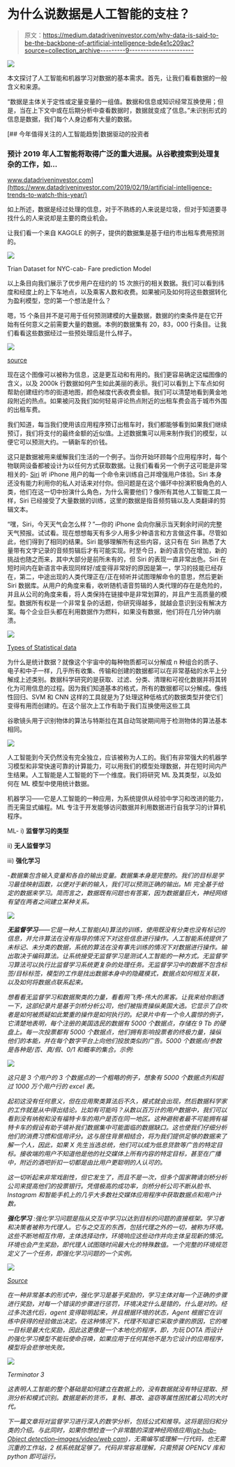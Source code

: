 # 为什么说数据是人工智能的支柱？

> 原文：<https://medium.datadriveninvestor.com/why-data-is-said-to-be-the-backbone-of-artificial-intelligence-bde4e1c209ac?source=collection_archive---------9----------------------->

![](img/08618b9525701ac18bd92469bcbc41ba.png)

本文探讨了人工智能和机器学习对数据的基本需求。首先，让我们看看数据的一般含义和来源。

“数据是主体关于定性或定量变量的一组值。数据和信息或知识经常互换使用；但是，当在上下文中或在后期分析中查看数据时，数据就变成了信息。”未识别形式的信息是数据，我们每个人身边都有大量的数据。

[](https://www.datadriveninvestor.com/2019/02/19/artificial-intelligence-trends-to-watch-this-year/) [## 今年值得关注的人工智能趋势|数据驱动的投资者

### 预计 2019 年人工智能将取得广泛的重大进展。从谷歌搜索到处理复杂的工作，如…

www.datadriveninvestor.com](https://www.datadriveninvestor.com/2019/02/19/artificial-intelligence-trends-to-watch-this-year/) 

如上所述，数据是经过处理的信息，对于不熟练的人来说是垃圾，但对于知道要寻找什么的人来说却是主要的商业机会。

让我们看一个来自 KAGGLE 的例子，提供的数据集是基于纽约市出租车费用预测的。

![](img/f16bc0838193437a7b98e84bfd600052.png)

Trian Dataset for NYC-cab- Fare prediction Model

以上条目向我们展示了优步用户在纽约的 15 次旅行的相关数据。我们可以看到纬度和经度上的上下车地点，以及乘客人数和收费。如果被问及如何将这些数据转化为盈利模型，您的第一个想法是什么？

嗯，15 个条目并不是可用于任何预测建模的大量数据，数据的约束条件是在它开始有任何意义之前需要大量的数据。本例的数据集有 20，83，000 行条目。让我们看看这些数据经过一些预处理后是什么样子。

![](img/4ed77327f8db7064d1f65df9ae0d079c.png)

[source](https://github.com/filipyoo/nyc-taxi-analysis)

现在这个图像可以被称为信息，这是更互动和有用的。我们更容易确定这幅图像的含义，以及 2000k 行数据如何产生如此美丽的表示。我们可以看到上下车点如何帮助创建纽约市的街道地图，颜色梯度代表收费金额。我们可以清楚地看到黄金地段附近的热点。如果被问及我们如何轻易评论热点附近的出租车费会高于城市外围的出租车费。

我们知道，每当我们使用该应用程序预订出租车时，我们都能够看到如果我们继续预订，我们将支付的最终金额的近似值。上述数据集可以用来制作我们的模型，以便它可以预测大约。一辆新车的价钱。

这只是数据被用来缓解我们生活的一个例子。当你开始环顾每个应用程序时，每个物联网设备都被设计为以任何方式获取数据。让我们看看另一个例子这可能是非常相关的- [Siri](https://www.cnet.com/news/apple-will-no-longer-keep-siri-recordings-for-people-to-listen/) 听 iPhone 用户的每一个命令来训练自己并增强用户体验。Siri 本身还没有能力利用你的私人对话来对付你。但问题是在这个循环中扮演积极角色的人类，他们在这一切中扮演什么角色，为什么需要他们？像所有其他人工智能工具一样，Siri 已经接受了大量数据的训练，这里的数据是指音频剪辑以及人类翻译的剪辑文本。

“嘿，Siri，今天天气会怎么样？”—你的 iPhone 会向你展示当天剩余时间的完整天气预报。试试看。现在想想每天有多少人用多少种语言和方言做这件事。尽管如此，他们得到了相同的结果。Siri 能够理解所有这些内容，这只有在 Siri 熟悉了大量带有文字记录的音频剪辑后才有可能实现。时至今日，新的语言仍在增加，新的挑战也随之而来，其中大部分是前所未有的，但 Siri 的表现一直非常出色。Siri 在短时间内在新语言中表现同样好/或变得非常好的原因是第一，学习的技能已经存在，第二，中途出现的人类代理正在/正在倾听并试图理解命令的意思，然后更新 Siri 数据库。从用户的角度来看，收听随机语音剪辑的人类代理的存在是危险的，并且从公司的角度来看，将人类保持在链接中是非常划算的，并且产生高质量的模型。数据所有权是一个非常复杂的话题，你研究得越多，就越会意识到没有解决方案。每个企业巨头都在利用数据作为燃料，如果没有数据，他们将在几分钟内崩溃。

![](img/58feb758ce6413acea88c8fa6d4ac49f.png)

[Types of Statistical data](http://scaryscientist.blogspot.com/2015/02/classification-of-data-types.html)

为什么是统计数据？就像这个宇宙中的每种物质都可以分解成 n 种组合的质子、电子和中子一样，几乎所有收集、传输和创建的数据都可以在非常基础的水平上分解成上述类别。数据科学研究的是获取、过滤、分类、清理和可视化数据并将其转化为可用信息的过程。因为我们知道基本的格式，所有的数据都可以分解成。像线性回归、SVM 和 CNN 这样的工具就是为了处理这种低格式的数据类型并使它们变得有用而创建的。在这个层次上工作有助于我们互换使用这些工具

谷歌镜头用于识别物体的算法与特斯拉在其自动驾驶期间用于检测物体的算法基本相同。

![](img/b301fc18d0897ee88f67ebd1c850135b.png)

人工智能到今天仍然没有完全独立，应该被称为人工的。我们有非常强大的机器学习模型和非常快速可靠的计算能力，可以用我们的模型处理数据，并在短时间内产生结果。人工智能是人工智能的下一个维度。我们将研究 ML 及其类型，以及如何在 ML 模型中使用统计数据。

机器学习——它是人工智能的一种应用，为系统提供从经验中学习和改进的能力，而无需显式编程。ML 专注于开发能够访问数据并利用数据进行自我学习的计算机程序。

ML- i) **监督学习的类型**

ii) **无人监督学习**

iii) **强化学习**

*-数据集包含输入变量和各自的输出变量。数据集本身是完整的。我们的目标是学习最佳映射函数，以便对于新的输入，我们可以预测正确的输出。Ml 完全基于给定的数据来学习。简而言之，数据既有问题也有答案，因为数据量巨大，神经网络有望在两者之间建立某种关系。*

*![](img/067bf1ec6dd732164bee6c4c142c3b4c.png)*

****无监督学习***——它是一种人工智能(AI)算法的训练，使用既没有分类也没有标记的信息，并允许算法在没有指导的情况下对这些信息进行操作。人工智能系统提供了未标记、未分类的数据，系统的算法在没有事先训练的情况下对数据进行操作。输出取决于编码算法。让系统接受无监督学习是测试人工智能的一种方式。无监督学习算法可以执行比监督学习系统更复杂的处理任务。无监督学习中的数据不包含标签/目标标签，模型的工作是找出数据本身中的隐藏模式，数据点如何相互关联，以及如何将数据点联系起来。*

*想看看无监督学习和数据聚类的力量，看看网飞秀-伟大的黑客。让我来给你剧透一下，这部纪录片是基于剑桥分析公司，他们被指责操纵美国大选。它显示了白吹者是如何被质疑如此繁重的操作是如何执行的。纪录片中有一个令人震惊的例子，它清楚地表明，每个注册的美国选民的数据有 5000 个数据点，存储在 9 Tb 的硬盘上。每一次投票都有 5000 个数据点，他们拥有影响投票者的终极力量，操纵他们的本能，并在每个数字平台上向他们投放类似的广告。5000 个数据点/参数是各种是/否、真/假、0/1 和概率的集合。示例:*

*![](img/04b4f9abf3a708512d0b7e24a96c449e.png)*

*这只是 3 个用户的 3 个数据点的一个粗略的例子，想象有 5000 个数据点列和超过 1000 万个用户行的 excel 表。*

*起初这没有任何意义，但在应用聚类算法后不久，模式就会出现，然后数据科学家的工作就是从中得出结论。比如有可能吗？从数以百万计的用户数据中，我们可以看到没有纳税和没有福特卡车的用户是否在同一地区。这种避税者最不可能拥有福特卡车的假设有助于填补我们数据集中可能面临的数据缺口。这也使我们仔细分析他们的消费习惯和信用评分。这与居住背景相结合，将为我们提供足够的数据来了解一个人，因此，如果 X 先生当选总统，他们可以成为低息贷款等广告的特定目标。接收端的用户不知道他是他的社交媒体上所有内容的特定目标，甚至在广播中，附近的酒吧折扣一切都是由比用户更聪明的人认可的。*

*这一切听起来非常戏剧性，但它发生了，而且不是一次，但多个国家聘请剑桥分析公司来提高他们的投票银行。凭借极高的成功率，剑桥分析公司不断从脸书、Instagram 和智能手机上的几乎大多数社交媒体应用程序中获取数据点和用户计数。*

****强化学习*** :强化学习问题是指从交互中学习以达到目标的问题的直接框架。学习者和决策者被称为代理人。它与之交互的东西，包括代理之外的一切，被称为环境。这些不断地相互作用，主体选择动作，环境响应这些动作并向主体呈现新的情况。环境也会产生奖励，即代理人试图随时间最大化的特殊数值。一个完整的环境规范定义了一个任务，即强化学习问题的一个实例。*

*![](img/88028877aaac5c45b8fc6e242778b54b.png)*

*[Source](http://www.incompleteideas.net/book/ebook/node28.html)*

*在一种非常基本的形式中，强化学习是基于奖励的，学习主体对每一个正确的步骤进行奖励，对每一个错误的步骤进行惩罚，环境决定什么是错的，什么是对的。经过多次迭代后，agent 变得聪明起来，并且根据环境的状态，Agent 根据它在训练中获得的经验做出决定。在这种情况下，代理不知道它采取步骤的原因，它的唯一目标是最大化奖励，因此这更像是一个本地化的程序，即，为玩 DOTA 而设计的强化学习模型不能玩使命召唤，如果应用于任何其他不是为它设计的应用程序，模型将会悲惨地失败。*

*![](img/a22778d37c67116a516c87929f8fa2e5.png)*

*Terminator 3*

*这表明人工智能的整个基础是如何建立在数据上的，没有数据就没有特征提取、预测分析和模式识别。数据是新的货币，复制、篡改、盗窃等属性困扰着公司的大时代。*

*下一篇文章将对监督学习进行深入的数学分析，包括公式和推导。这将是回归和分类的介绍。与此同时，如果你想检查一个非常酷的深度神经网络应用([git-hub-Object detection–images/video/web cam](https://github.com/deep28vish))，无需编写或理解一行代码，也无需沉重的工作站，2 核系统就足够了。代码非常容易理解，只需预装 OPENCV 库和 python 即可运行。*
